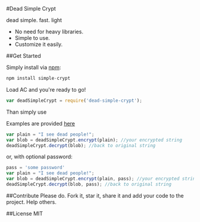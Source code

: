 #Dead Simple Crypt

dead simple. fast. light

  - No need for heavy libraries.
  - Simple to use.
  - Customize it easily. 


##Get Started

Simply install via [npm](https://npmjs.org/):

```javascript
npm install simple-crypt
```
Load AC and you're ready to go!
```javascript
var deadSimpleCrypt = require('dead-simple-crypt');
```

Than simply use

Examples are provided [here](https://github.com/sagivo/accept-bitcoin/tree/master/examples)
```javascript
var plain = "I see dead people!";
var blob = deadSimpleCrypt.encrypt(plain); //your encrypted string
deadSimpleCrypt.decrypt(blob); //back to original string
```

or, with optional password:
```javascript
pass = 'some password'
var plain = "I see dead people!"; 
var blob = deadSimpleCrypt.encrypt(plain, pass); //your encrypted string
deadSimpleCrypt.decrypt(blob, pass); //back to original string
```


##Contribute
Please do. Fork it, star it, share it and add your code to the project. Help others.  

##License
MIT
